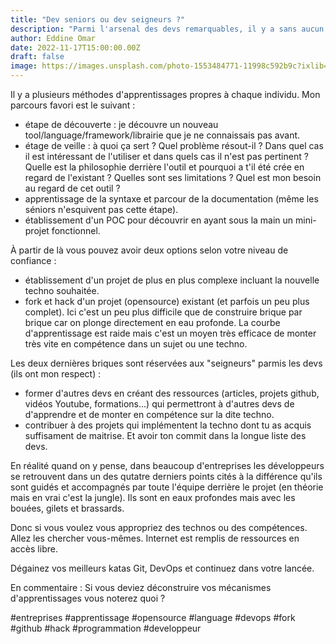 ```yaml
---
title: "Dev seniors ou dev seigneurs ?"
description: "Parmi l'arsenal des devs remarquables, il y a sans aucun doute leurs capacités à s'intégrer dans une équipe et à s'approprier rapidement des projets ou technos afin d'apporter de la valeur très rapidement."
author: Eddine Omar
date: 2022-11-17T15:00:00.00Z
draft: false
image: https://images.unsplash.com/photo-1553484771-11998c592b9c?ixlib=rb-4.0.3&ixid=MnwxMjA3fDB8MHxwaG90by1wYWdlfHx8fGVufDB8fHx8&auto=format&fit=crop&w=1170&q=80
---
```

Il y a plusieurs méthodes d'apprentissages propres à chaque individu. Mon parcours favori est le suivant :
- étape de découverte : je découvre un nouveau tool/language/framework/librairie que je ne connaissais pas avant.
- étage de veille : à quoi ça sert ? Quel problème résout-il ? Dans quel cas il est intéressant de l'utiliser et dans quels cas il n'est pas pertinent ? Quelle est la philosophie derrière l'outil et pourquoi a t'il été crée en regard de l'existant ? Quelles sont ses limitations ? Quel est mon besoin au regard de cet outil ?
- apprentissage de la syntaxe et parcour de la documentation (même les séniors n'esquivent pas cette étape).
- établissement d'un POC pour découvrir en ayant sous la main un mini-projet fonctionnel.


À partir de là vous pouvez avoir deux options selon votre niveau de confiance :
- établissement d'un projet de plus en plus complexe incluant la nouvelle techno souhaitée.
- fork et hack d'un projet (opensource) existant (et parfois un peu plus complet). Ici c'est un peu plus difficile que de construire brique par brique car on plonge directement en eau profonde. La courbe d'apprentissage est raide mais c'est un moyen très efficace de monter très vite en compétence dans un sujet ou une techno.

Les deux dernières briques sont réservées aux "seigneurs" parmis les devs (ils ont mon respect) :
- former d'autres devs en créant des ressources (articles, projets github, vidéos Youtube, formations...) qui permettront à d'autres devs de d'apprendre et de monter en compétence sur la dite techno.
- contribuer à des projets qui implémentent la techno dont tu as acquis suffisament de maitrise. Et avoir ton commit dans la longue liste des devs.

En réalité quand on y pense, dans beaucoup d'entreprises les développeurs se retrouvent dans un des qutatre derniers points cités à la différence qu'ils sont guidés et accompagnés par toute l'équipe derrière le projet (en théorie mais en vrai c'est la jungle). Ils sont en eaux profondes mais avec les bouées, gilets et brassards.

Donc si vous voulez vous appropriez des technos ou des compétences. Allez les chercher vous-mêmes. Internet est remplis de ressources en accès libre.

Dégainez vos meilleurs katas Git, DevOps et continuez dans votre lancée.

En commentaire : Si vous deviez déconstruire vos mécanismes d'apprentissages vous noterez quoi ?

#entreprises #apprentissage #opensource #language #devops #fork #github #hack #programmation #developpeur
